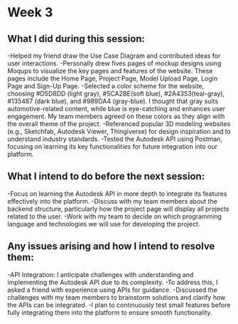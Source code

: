 # Week 3
## What I did during this session:
-Helped my friend draw the Use Case Diagram and contributed ideas for user interactions.
-Personally drew fives pages of mockup designs using Moqups to visualize the key pages and features of the website. These pages include the Home Page, Project Page, Model Upload Page, Login Page and Sign-Up Page. 
-Selected a color scheme for the website, choosing #D5D8DD (light gray), #5CA2BE(soft blue), #2A4353(teal-gray), #135487 (dark blue), and #989DA4 (gray-blue). I thought that gray suits automotive-related content, while blue is eye-catching and enhances user engagement. My team members agreed on these colors as they align with the overall theme of the project. 
-Referenced popular 3D modeling websites (e.g., Sketchfab, Autodesk Viewer, Thingiverse) for design inspiration and to understand industry standards. 
-Tested the Autodesk API using Postman, focusing on learning its key functionalities for future integration into our platform.

## What I intend to do before the next session:
-Focus on learning the Autodesk API in more depth to integrate its features effectively into the platform.
-Discuss with my team members about the backend structure, particularly how the project page will display all projects related to the user. 
-Work with my team to decide on which programming language and technologies we will use for developing the project. 

## Any issues arising and how I intend to resolve them:
-API Integration: I anticipate challenges with understanding and implementing the Autodesk API due to its complexity.
    -To address this, I asked a friend with experience using APIs for guidance. 
    -Discussed the challenges with my team members to brainstorm solutions and clarify how the APIs can be integrated. 
    -I plan to continuously test small features before fully integrating them into the platform to ensure smooth functionality.